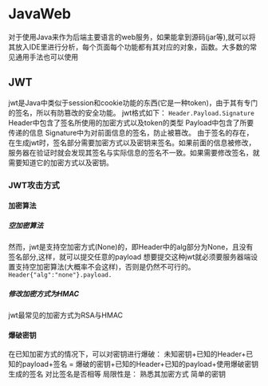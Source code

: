 # JavaWeb
对于使用Java来作为后端主要语言的web服务，如果能拿到源码(jar等),就可以将其放入IDE里进行分析，每个页面每个功能都有其对应的对象，函数。大多数的常见通用手法也可以使用
## JWT
jwt是Java中类似于session和cookie功能的东西(它是一种token)，由于其有专门的签名，所以有防篡改的安全功能。
jwt格式如下：
`Header.Payload.Signature`
Header中包含了签名所使用的加密方式以及token的类型
Payload中包含了所要传递的信息
Signature中为对前面信息的签名，防止被篡改。
由于签名的存在，在生成jwt时，签名部分需要加密方式以及密钥来签名。如果前面的信息被修改，服务器在验证时就会发现其签名与实际信息的签名不一致。如果需要修改签名，就需要知道它的加密方式以及密钥。
### JWT攻击方式
#### 加密算法
##### 空加密算法
然而，jwt是支持空加密方式(None)的，即Header中的alg部分为None，且没有签名部分,这样，就可以提交任意的payload
想要提交这种jwt就必须要服务器端设置支持空加密算法(大概率不会这样)，否则是仍然不可行的。
`Header{"alg":"none"}.payload.`
##### 修改加密方式为HMAC
jwt最常见的加密方式为RSA与HMAC
#### 爆破密钥
在已知加密方式的情况下，可以对密钥进行爆破：
未知密钥+已知的Header+已知的payload+签名
\=
爆破的密钥+已知的Header+已知的payload+使用爆破密钥生成的签名
对比签名是否相等
局限性是：
熟悉其加密方式
简单的密钥